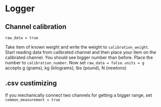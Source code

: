 # Logger

## Channel calibration
```
raw_data = true
```
Take item of known weight and write the weight to ```calibration_weight```.
Start reading data from calibrated channel and then place your item on the calibrated channel. You should see bigger number than before. Place the number to ```calibration_number```. Now set ```raw_data = false```.
```units = g``` accepts g (grams), kg (kilograms), lbs (pound), N (newtons)

## .csv custimizing
If you mechanically connect two channels for getting a bigger range, set ```common_measurement = true```